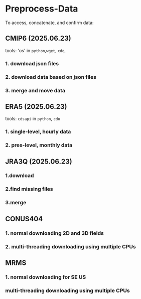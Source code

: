 # Preprocess-Data
To access, concatenate, and confirm data:

## CMIP6 (2025.06.23)
tools: 'os' in `python`,`wget`, `cdo`,
### 1. download json files

### 2. download data based on json files

### 3. merge and move data

## ERA5 (2025.06.23)
tools: `cdsapi` in `python`, `cdo`
### 1. single-level, hourly data

### 2. pres-level, monthly data

## JRA3Q (2025.06.23)
### 1.download
### 2.find missing files 
### 3.merge

## CONUS404
### 1. normal downloading 2D and 3D fields
### 2. multi-threading downloading using multiple CPUs

## MRMS
### 1. normal downloading for SE US
### multi-threading downloading using multiple CPUs
